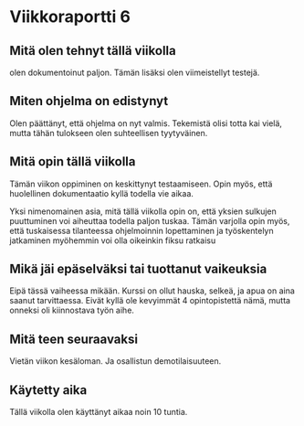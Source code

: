 # Viikkoraportti 6

## Mitä olen tehnyt tällä viikolla

olen dokumentoinut paljon. Tämän lisäksi olen viimeistellyt testejä.

## Miten ohjelma on edistynyt

Olen päättänyt, että ohjelma on nyt valmis. Tekemistä olisi totta kai vielä, mutta tähän tulokseen olen suhteellisen tyytyväinen.

## Mitä opin tällä viikolla

Tämän viikon oppiminen on keskittynyt testaamiseen. Opin myös, että huolellinen dokumentaatio kyllä todella vie aikaa.

Yksi nimenomainen asia, mitä tällä viikolla opin on, että yksien sulkujen puuttuminen voi aiheuttaa todella paljon tuskaa. Tämän varjolla opin myös, että tuskaisessa tilanteessa ohjelmoinnin lopettaminen ja työskentelyn jatkaminen myöhemmin voi olla oikeinkin fiksu ratkaisu

## Mikä jäi epäselväksi tai tuottanut vaikeuksia

Eipä tässä vaiheessa mikään. Kurssi on ollut hauska, selkeä, ja apua on aina saanut tarvittaessa. Eivät kyllä ole kevyimmät 4 opintopistettä nämä, mutta onneksi oli kiinnostava työn aihe.

## Mitä teen seuraavaksi

Vietän viikon kesäloman. Ja osallistun demotilaisuuteen.

## Käytetty aika

Tällä viikolla olen käyttänyt aikaa noin 10 tuntia.
